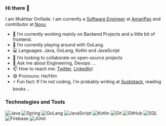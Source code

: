 ### Hi there 👋
I am Mukhtar Onifade. I am currently a [Software Engineer](https://github.com/basfar) at [AmariPax](https://www.amaripax.com/) and contributor at [Novu](https://github.com/novuhq)

- 🔭 I’m currently working mainly on Backend Projects and a little bit of frontend. 
- 🌱 I’m currently playing around with GoLang.
- 💻 Languages: Java, GoLang, Kotlin and JavaScript
- 👯 I’m looking to collaborate on open-source projects
- 💬 Ask me about Engineering, Devops .... 
- 📫 How to reach me: [Twitter](https://twitter.com/mukhtar_onif), [LinkedIn](https://www.linkedin.com/in/mukhtar-onif/))
- 😄 Pronouns: He/Him
- ⚡ Fun fact: If I'm not coding, I'm probably writing at [Susbstack](https://mukhtaronifade.substack.com/), reading books ..


### Technologies and Tools
  ![Java](https://img.shields.io/badge/-Java-333333?style=flat&logo=java)
  ![Spring](https://img.shields.io/badge/-Spring-333333?style=flat&logo=spring)
  ![GoLang](https://img.shields.io/badge/-GoLang-333333?style=flat&logo=java)
  ![JavaScript](https://img.shields.io/badge/-JavaScript-333333?style=flat&logo=java)
  ![Kotlin](https://img.shields.io/badge/-Kotlin-333333?style=flat&logo=kotlin)
  ![Git](https://img.shields.io/badge/-Git-05122A?style=flat&logo=git)
  ![GitHub](https://img.shields.io/badge/-GitHub-05122A?style=flat&logo=github)
  ![SQL](https://img.shields.io/badge/-SQL-05122A?style=flat&logo=mysql)
  ![Firebase](https://img.shields.io/badge/-Firebase-333333?style=flat&logo=firebase)
  ![JUnit](https://img.shields.io/badge/-JUnit-333333?style=flat&logo=junit)
